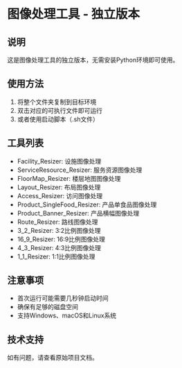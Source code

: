 # 图像处理工具 - 独立版本

## 说明
这是图像处理工具的独立版本，无需安装Python环境即可使用。

## 使用方法
1. 将整个文件夹复制到目标环境
2. 双击对应的可执行文件即可运行
3. 或者使用启动脚本（.sh文件）

## 工具列表
- Facility_Resizer: 设施图像处理
- ServiceResource_Resizer: 服务资源图像处理
- FloorMap_Resizer: 楼层地图图像处理
- Layout_Resizer: 布局图像处理
- Access_Resizer: 访问图像处理
- Product_SingleFood_Resizer: 产品单食品图像处理
- Product_Banner_Resizer: 产品横幅图像处理
- Route_Resizer: 路线图像处理
- 3_2_Resizer: 3:2比例图像处理
- 16_9_Resizer: 16:9比例图像处理
- 4_3_Resizer: 4:3比例图像处理
- 1_1_Resizer: 1:1比例图像处理

## 注意事项
- 首次运行可能需要几秒钟启动时间
- 确保有足够的磁盘空间
- 支持Windows、macOS和Linux系统

## 技术支持
如有问题，请查看原始项目文档。
